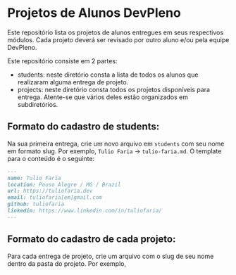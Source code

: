 # Projetos de Alunos DevPleno

Este repositório lista os projetos de alunos entregues em seus respectivos módulos. Cada projeto deverá ser revisado por outro aluno e/ou pela equipe DevPleno.

Este repositório consiste em 2 partes:
- students: neste diretório consta a lista de todos os alunos que realizaram alguma entrega de projeto.
- projects: neste diretório consta todos os projetos disponíveis para entrega. Atente-se que vários deles estão organizados em subdiretórios.

## Formato do cadastro de students:

Na sua primeira entrega, crie um novo arquivo em `students` com seu nome em formato slug. Por exemplo, `Tulio Faria` -> `tulio-faria.md`.
O template para o conteúdo é o seguinte:

```markdown
---
name: Tulio Faria
location: Pouso Alegre / MG / Brazil
url: https://tuliofaria.dev
email: tuliofaria[em]gmail.com
github: tuliofaria
linkedin: https://www.linkedin.com/in/tuliofaria/
---
```

## Formato do cadastro de cada projeto:

Para cada entrega de projeto, crie um arquivo com o slug de seu nome dentro da pasta do projeto. Por exemplo, 



